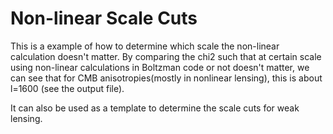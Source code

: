 # Non-linear Scale Cuts
This is a example of how to determine which scale the non-linear calculation doesn't matter. By comparing the chi2 such that at certain scale using non-linear calculations in Boltzman code or not doesn't matter, we can see that for CMB anisotropies(mostly in nonlinear lensing), this is about l=1600 (see the output file).

It can also be used as a template to determine the scale cuts for weak lensing.

